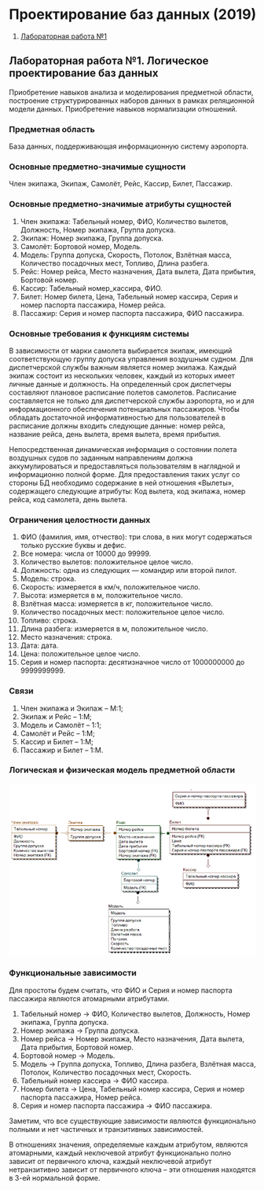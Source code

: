 # Проектирование баз данных (2019)

1. [Лабораторная работа №1](#lab1)

## Лабораторная работа №1. Логическое проектирование баз данных <a name="lab1"></a>
Приобретение навыков анализа и моделирования предметной области, построение структурированных наборов данных в рамках реляционной модели данных. Приобретение навыков нормализации отношений.
### Предметная область
База данных, поддерживающая информационную систему аэропорта.
### Основные предметно-значимые сущности
Член экипажа, Экипаж, Самолёт, Рейс, Кассир, Билет, Пассажир.
### Основные предметно-значимые атрибуты сущностей
1. Член экипажа: Табельный номер, ФИО, Количество вылетов, Должность, Номер экипажа, Группа допуска.
2. Экипаж: Номер экипажа, Группа допуска.
3. Самолёт: Бортовой номер, Модель.
4. Модель: Группа допуска, Скорость, Потолок, Взлётная масса, Количество посадочных мест, Топливо, Длина разбега.
5. Рейс: Номер рейса, Место назначения, Дата вылета, Дата прибытия, Бортовой номер.
6. Кассир: Табельный номер_кассира, ФИО.
7. Билет: Номер билета, Цена, Табельный номер кассира, Серия и номер паспорта пассажира, Номер рейса.
8. Пассажир: Серия и номер паспорта пассажира, ФИО пассажира.
### Основные требования к функциям системы
В зависимости от марки самолета выбирается экипаж, имеющий соответствующую группу допуска управления воздушным судном. Для диспетчерской службы важным является номер экипажа. Каждый экипаж состоит из нескольких человек, каждый из которых имеет личные данные и должность. На определенный срок диспетчеры составляют плановое расписание полетов самолетов. Расписание составляется не только для диспетчерской службы аэропорта, но и для информационного обеспечения потенциальных пассажиров. Чтобы обладать достаточной информативностью для пользователей в расписание должны входить следующие данные: номер рейса, название рейса, день вылета, время вылета, время прибытия.

Непосредственная динамическая информация о состоянии полета воздушных судов по заданным направлениям должна аккумулироваться и предоставляться пользователям в наглядной и информационно полной форме. Для предоставления таких услуг со стороны БД необходимо содержание в ней отношения «Вылеты», содержащего следующие атрибуты: Код вылета, код экипажа, номер рейса, код самолета, день вылета.
### Ограничения целостности данных
1. ФИО (фамилия, имя, отчество): три слова, в них могут содержаться только русские буквы и дефис.
2. Все номера: числа от 10000 до 99999.
3. Количество вылетов: положительное целое число.
4. Должность: одна из следующих — командир или второй пилот.
5. Модель: строка.
6. Скорость: измеряется в км/ч, положительное число.
7. Высота: измеряется в м, положительное число.
8. Взлётная масса: измеряется в кг, положительное число.
9. Количество посадочных мест: положительное целое число.
10. Топливо: строка.
11. Длина разбега: измеряется в м, положительное число.
12. Место назначения: строка.
13. Дата: дата.
14. Цена: положительное целое число.
15. Серия и номер паспорта: десятизначное число от 1000000000 до 9999999999.
### Связи
1. Член экипажа и Экипаж – M:1;
2. Экипаж и Рейс – 1:M;
3. Модель и Самолёт – 1:1;
4. Самолёт и Рейс – 1:M;
5. Кассир и Билет – 1:M;
6. Пассажир и Билет – 1:M.
### Логическая и физическая модель предметной области
<img src="/images/Рисунок 1 – Логическая и физическая модель предметной области.png" alt="Рисунок 1 – Логическая и физическая модель предметной области"/>

### Функциональные зависимости
Для простоты будем считать, что ФИО и Серия и номер паспорта пассажира являются атомарными атрибутами.
1. Табельный номер → ФИО, Количество вылетов, Должность, Номер экипажа, Группа допуска.
2. Номер экипажа → Группа допуска.
3. Номер рейса → Номер экипажа, Место назначения, Дата вылета, Дата прибытия, Бортовой номер.
4. Бортовой номер → Модель.
5. Модель → Группа допуска, Топливо, Длина разбега, Взлётная масса, Потолок, Количество посадочных мест, Скорость.
6. Табельный номер кассира → ФИО кассира.
7. Номер билета → Цена, Табельный номер кассира, Серия и номер паспорта пассажира, Номер рейса.
8. Серия и номер паспорта пассажира → ФИО пассажира.

Заметим, что все существующие зависимости являются функционально полными и нет частичных и транзитивных зависимостей.

В отношениях значения, определяемые каждым атрибутом, являются атомарными, каждый неключевой атрибут функционально полно зависит от первичного ключа, каждый неключевой атрибут нетранзитивно зависит от первичного ключа – эти отношения находятся в 3-ей нормальной форме.
